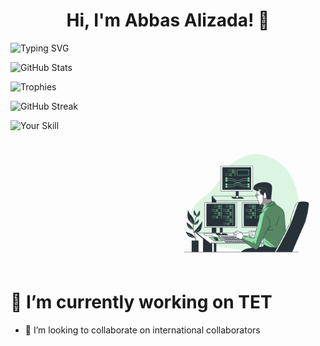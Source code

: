 <h1 align="center">Hi, I'm Abbas Alizada! 🚀</h1>

![Typing SVG](https://readme-typing-svg.herokuapp.com?font=Fira+Code&size=22&pause=1000&color=F70000&width=435&lines=Welcome+to+my+profile!;I+am+a+Web+Developer!)

![GitHub Stats](https://github-readme-stats.vercel.app/api?username=yourusername&show_icons=true&theme=radical)

![Trophies](https://github-profile-trophy.vercel.app/?username=yourusername&theme=onedark)

![GitHub Streak](https://streak-stats.demolab.com/?user=yourusername&theme=dark)

![Your Skill](https://img.shields.io/badge/JavaScript-F7DF1E?style=for-the-badge&logo=javascript&logoColor=black)

<!--
**AbbasAlizada1380/AbbasAlizada1380** is a ✨ _special_ ✨ repository because its `README.md` (this file) appears on your GitHub profile.

Here are some ideas to get you started:
-->
<div style="display: flex; justify-content: flex-end;">
  <img 
    src="./Programming-bro.png" 
    alt="Alt text describing the image"  
    style="
      mix-blend-mode: multiply; 
        width: 50%; 
    height: auto;
      transform: scale(0.8);
    "
  />
</div>






# 🔭 I’m currently working on TET
<!--
 - 🌱 I’m currently learning React -->
- 👯 I’m looking to collaborate on international collaborators
  <!-- 🤔 I’m looking for help with 
- 💬 Ask me about ...
- 📫 How to reach me: abbas.alizadah1380@gmail.com  (+93)777858323   (+93)785468208
- 😄 Pronouns: ...

